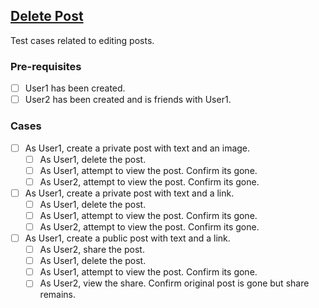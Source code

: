 ## [Delete Post](documentation/testing/test-cases/Post/delete.md)

Test cases related to editing posts.

### Pre-requisites

- [ ] User1 has been created.
- [ ] User2 has been created and is friends with User1.

### Cases

- [ ] As User1, create a private post with text and an image.
    - [ ] As User1, delete the post.
    - [ ] As User1, attempt to view the post. Confirm its gone.
    - [ ] As User2, attempt to view the post. Confirm its gone.

- [ ] As User1, create a private post with text and a link.
    - [ ] As User1, delete the post.
    - [ ] As User1, attempt to view the post. Confirm its gone.
    - [ ] As User2, attempt to view the post. Confirm its gone.

- [ ] As User1, create a public post with text and a link.
    - [ ] As User2, share the post.
    - [ ] As User1, delete the post.
    - [ ] As User1, attempt to view the post.  Confirm its gone.
    - [ ] As User2, view the share. Confirm original post is gone but share remains.
